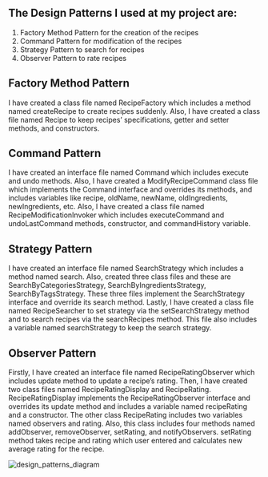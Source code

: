 ## The Design Patterns I used at my project are:

1. Factory Method Pattern for the creation of the recipes
2. Command Pattern for modification of the recipes
3. Strategy Pattern to search for recipes
4. Observer Pattern to rate recipes

## Factory Method Pattern

  I have created a class file named RecipeFactory which includes a method named createRecipe
to create recipes suddenly. Also, I have created a class file named Recipe to keep recipes’
specifications, getter and setter methods, and constructors.


## Command Pattern

  I have created an interface file named Command which includes execute and undo methods. 
Also, I have created a ModifyRecipeCommand class file which implements the Command interface and 
overrides its methods, and includes variables like recipe, oldName, newName, oldIngredients, 
newIngredients, etc. Also, I have created a class file named RecipeModificationInvoker which includes 
executeCommand and undoLastCommand methods, constructor, and commandHistory variable.


## Strategy Pattern

  I have created an interface file named SearchStrategy which includes a method named
search. Also, created three class files and these are SearchByCategoriesStrategy, 
SearchByIngredientsStrategy, SearchByTagsStrategy. These three files implement the SearchStrategy
interface and override its search method. Lastly, I have created a class file named RecipeSearcher to 
set strategy via the setSearchStrategy method and to search recipes via the searchRecipes method. This 
file also includes a variable named searchStrategy to keep the search strategy.


## Observer Pattern 

  Firstly, I have created an interface file named RecipeRatingObserver which includes update 
method to update a recipe’s rating. Then, I have created two class files named RecipeRatingDisplay
and RecipeRating. RecipeRatingDisplay implements the RecipeRatingObserver interface and overrides its 
update method and includes a variable named recipeRating and a constructor. The other class
RecipeRating includes two variables named observers and rating. Also, this class includes four methods 
named addObserver, removeObserver, setRating, and notifyObservers. setRating method takes recipe 
and rating which user entered and calculates new average rating for the recipe.


![design_patterns_diagram](https://github.com/metehannguzel/design-patterns/assets/66705106/92cecd19-de0a-4a13-bd5c-9ee7458163c1)
